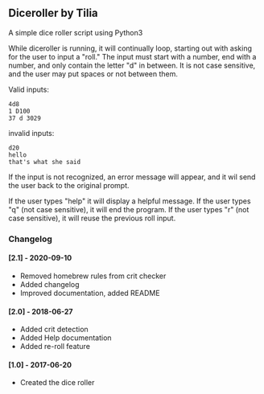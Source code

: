 ## Diceroller by Tilia

A simple dice roller script using Python3

While diceroller is running, it will continually loop, starting 
out with asking for the user to input a "roll." The input must 
start with a number, end with a number, and only contain the letter
"d" in between. It is not case sensitive, and the user may put 
spaces or not between them. 

Valid inputs:

```
4d8
1 D100
37 d 3029
```

invalid inputs:
```
d20
hello
that's what she said
```

If the input is not recognized, an error message will appear, and 
it wil send the user back to the original prompt. 

If the user types "help" it will display a helpful message.
If the user types "q" (not case sensitive), it will end the program.
If the user types "r" (not case sensitive), it will reuse the previous roll input.


### Changelog

#### [2.1] - 2020-09-10
- Removed homebrew rules from crit checker
- Added changelog
- Improved documentation, added README

#### [2.0] - 2018-06-27
- Added crit detection
- Added Help documentation
- Added re-roll feature

#### [1.0] - 2017-06-20
- Created the dice roller


